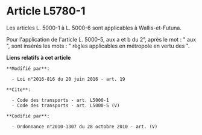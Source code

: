 # Article L5780-1

Les articles L. 5000-1 à L. 5000-6 sont applicables à Wallis-et-Futuna. 

Pour l'application de l'article L. 5000-5, aux a et b du 2°, après le mot : " aux ", sont insérés les mots : " règles
applicables en métropole en vertu des ".

**Liens relatifs à cet article**

	**Modifié par**:

	  - Loi n°2016-816 du 20 juin 2016 - art. 19

	**Cite**:

	  - Code des transports - art. L5000-1
	  - Code des transports - art. L5000-5 (V)

	**Codifié par**:

	  - Ordonnance n°2010-1307 du 28 octobre 2010 - art. (V)
